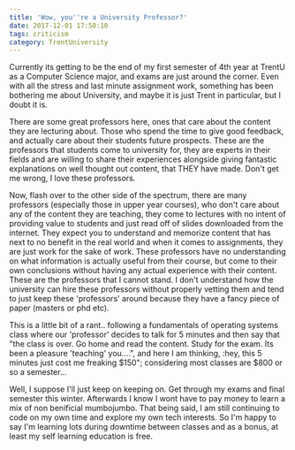 ```yaml
---
title: 'Wow, you''re a University Professor?'
date: 2017-12-01 17:50:10
tags: criticism
category: TrentUniversity
---
```


Currently its getting to be the end of my first semester of 4th year at TrentU as a Computer Science major, and exams are just around the corner. Even with all the stress and last minute assignment work, something has been bothering me about University, and maybe it is just Trent in particular, but I doubt it is.

There are some great professors here, ones that care about the content they are lecturing about. Those who spend the time to give good feedback, and actually care about their students future prospects. These are the professors that students come to university for, they are experts in their fields and are willing to share their experiences alongside giving fantastic explanations on well thought out content, that THEY have made. Don't get me wrong, I love these professors.

Now, flash over to the other side of the spectrum, there are many professors (especially those in upper year courses), who don't care about any of the content they are teaching, they come to lectures with no intent of providing value to students and just read off of slides downloaded from the internet. They expect you to understand and memorize content that has next to no benefit in the real world and when it comes to assignments, they are just work for the sake of work. These professors have no understanding on what information is actually useful from their course, but come to their own conclusions without having any actual experience with their content. These are the professors that I cannot stand. I don't understand how the university can hire these professors without properly vetting them and tend to just keep these 'professors' around because they have a fancy piece of paper (masters or phd etc).

This is a little bit of a rant.. following a fundamentals of operating systems class where our 'professor' decides to talk for 5 minutes and then say that "the class is over. Go home and read the content. Study for the exam. Its been a pleasure 'teaching' you....", and here I am thinking, :hey, this 5 minutes just cost me freaking $150"; considering most classes are $800 or so a semester...

Well, I suppose I'll just keep on keeping on. Get through my exams and final semester this winter. Afterwards I know I wont have to pay money to learn a mix of non benificial mumbojumbo. That being said, I am still continuing to code on my own time and explore my own tech interests. So I'm happy to say I'm learning lots during downtime between classes and as a bonus, at least my self learning education is free.